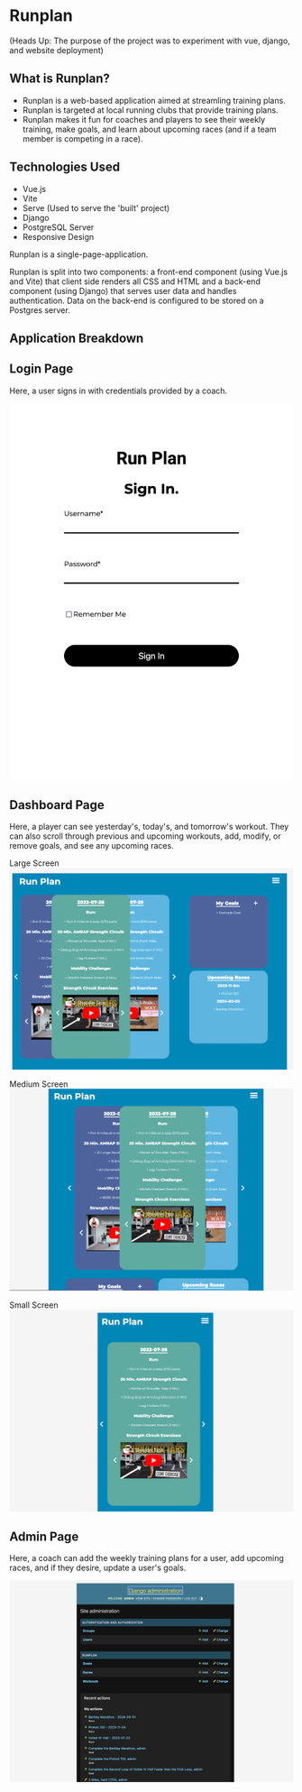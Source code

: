 # Runplan

(Heads Up: The purpose of the project was to experiment with vue, django, and website deployment)

## What is Runplan?
- Runplan is a web-based application aimed at streamling training plans.
- Runplan is targeted at local running clubs that provide training plans.
- Runplan makes it fun for coaches and players to see their weekly training, make goals, and learn about upcoming races (and if a team member is competing in a race).

## Technologies Used
- Vue.js
- Vite
- Serve (Used to serve the 'built' project)
- Django
- PostgreSQL Server
- Responsive Design

Runplan is a single-page-application.

Runplan is split into two components: a front-end component (using Vue.js and Vite) that client side renders all CSS and HTML and a back-end component (using Django) that serves user data and handles authentication. Data on the back-end is configured to be stored on a Postgres server.

## Application Breakdown

## Login Page

Here, a user signs in with credentials provided by a coach.

![login page](https://github.com/gdavis-21/runplan-frontend/blob/c0a9a35c699f4468e52d806fd601f35ddb266805/login-screen.png)

## Dashboard Page

Here, a player can see yesterday's, today's, and tomorrow's workout. They can also scroll through previous and upcoming workouts, add, modify, or remove goals, and see any upcoming races.

Large Screen
![dashboard page large screens](large-screen.png)

Medium Screen
![dashboard page medium screens](medium-screen.png)

Small Screen
![dashboard page small screens](small-screen.png)

## Admin Page

Here, a coach can add the weekly training plans for a user, add upcoming races, and if they desire, update a user's goals.

![admin page](https://github.com/gdavis-21/runplan-frontend/blob/c0a9a35c699f4468e52d806fd601f35ddb266805/admin-screen.png)
